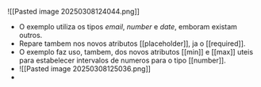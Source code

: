 ![[Pasted image 20250308124044.png]]
- O exemplo utiliza os tipos _email_, _number_  e _date_, emboram existam outros.
- Repare tambem nos novos atributos [[placeholder]], ja o [[required]].
- O exemplo faz uso, tambem, dos novos atributos [[min]] e [[max]] uteis para estabelecer intervalos de numeros para o tipo [[number]]. 
- ![[Pasted image 20250308125036.png]]
- 